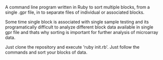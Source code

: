A command line program written in Ruby to sort multiple blocks, from a single .gpr file, in to separate files of individual or associated blocks.

Some time single block is associated with single sample testing and its programatically difficult to analyze different block data available in single gpr file and thats why sorting is important for further analysis of microarray data.

Just clone the repository and execute 'ruby init.rb'. Just follow the commands and sort your blocks of data.

